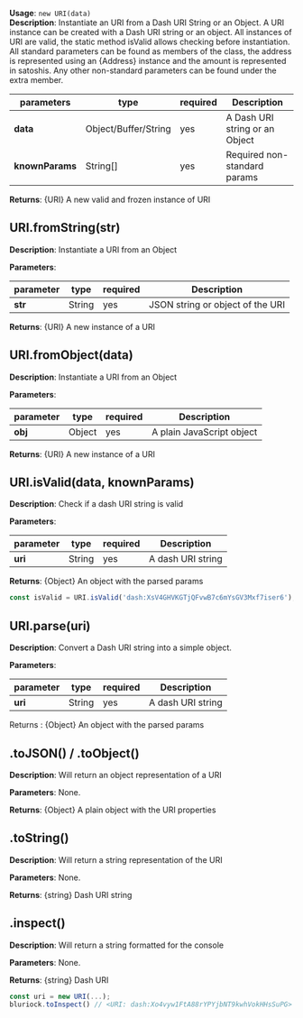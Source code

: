 **Usage**: `new URI(data)`  
**Description**: Instantiate an URI from a Dash URI String or an Object. A URI instance can be created with a Dash URI string or an object.
All instances of URI are valid, the static method isValid allows checking before instantiation.
All standard parameters can be found as members of the class, the address is represented using an {Address} instance and the amount is represented in satoshis. Any other non-standard parameters can be found under the extra member.

| parameters      | type                 | required | Description                    |
| --------------- | -------------------- | -------- | ------------------------------ |
| **data**        | Object/Buffer/String | yes      | A Dash URI string or an Object |
| **knownParams** | String[]             | yes      | Required non-standard params   |

**Returns**: {URI} A new valid and frozen instance of URI

## URI.fromString(str)

**Description**: Instantiate a URI from an Object

**Parameters**:

| parameter | type   | required | Description                      |
| --------- | ------ | -------- | -------------------------------- |
| **str**   | String | yes      | JSON string or object of the URI |

**Returns**: {URI} A new instance of a URI

## URI.fromObject(data)

**Description**: Instantiate a URI from an Object

**Parameters**:

| parameter | type   | required | Description               |
| --------- | ------ | -------- | ------------------------- |
| **obj**   | Object | yes      | A plain JavaScript object |

**Returns**: {URI} A new instance of a URI

## URI.isValid(data, knownParams)

**Description**: Check if a dash URI string is valid

**Parameters**:

| parameter | type   | required | Description       |
| --------- | ------ | -------- | ----------------- |
| **uri**   | String | yes      | A dash URI string |

**Returns**: {Object} An object with the parsed params

```js
const isValid = URI.isValid('dash:XsV4GHVKGTjQFvwB7c6mYsGV3Mxf7iser6'); //true
```

## URI.parse(uri)

**Description**: Convert a Dash URI string into a simple object.

**Parameters**:

| parameter | type   | required | Description       |
| --------- | ------ | -------- | ----------------- |
| **uri**   | String | yes      | A dash URI string |

Returns : {Object} An object with the parsed params

## .toJSON() / .toObject()

**Description**: Will return an object representation of a URI

**Parameters**: None.

**Returns**: {Object} A plain object with the URI properties

## .toString()

**Description**: Will return a string representation of the URI

**Parameters**: None.

**Returns**: {string} Dash URI string

## .inspect()

**Description**: Will return a string formatted for the console

**Parameters**: None.

**Returns**: {string} Dash URI

```js
const uri = new URI(...);
bluriock.toInspect() // <URI: dash:Xo4vyw1FtA88rYPYjbNT9kwhVokHHsSuPG>
```

